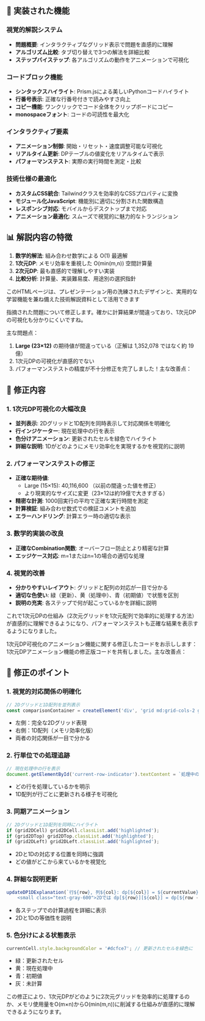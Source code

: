 ## 🎯 実装された機能

### **視覚的解説システム**

- **問題概要**: インタラクティブなグリッド表示で問題を直感的に理解
- **アルゴリズム比較**: タブ切り替えで3つの解法を詳細比較
- **ステップバイステップ**: 各アルゴリズムの動作をアニメーションで可視化

### **コードブロック機能**

- **シンタックスハイライト**: Prism.jsによる美しいPythonコードハイライト
- **行番号表示**: 正確な行番号付きで読みやすさ向上
- **コピー機能**: ワンクリックでコード全体をクリップボードにコピー
- **monospaceフォント**: コードの可読性を最大化

### **インタラクティブ要素**

- **アニメーション制御**: 開始・リセット・速度調整可能な可視化
- **リアルタイム更新**: DPテーブルの値変化をリアルタイムで表示
- **パフォーマンステスト**: 実際の実行時間を測定・比較

### **技術仕様の最適化**

- **カスタムCSS統合**: Tailwindクラスを効率的なCSSプロパティに変換
- **モジュール化JavaScript**: 機能別に適切に分割された関数構造
- **レスポンシブ対応**: モバイルからデスクトップまで対応
- **アニメーション最適化**: スムーズで視覚的に魅力的なトランジション

## 📊 解説内容の特徴

1. **数学的解法**: 組み合わせ数学による O(1) 最適解
2. **1次元DP**: メモリ効率を重視した O(min(m,n)) 空間計算量
3. **2次元DP**: 最も直感的で理解しやすい実装
4. **比較分析**: 計算量、実装難易度、用途別の選択指針

このHTMLページは、プレゼンテーション用の洗練されたデザインと、実用的な学習機能を兼ね備えた技術解説資料として活用できます

指摘された問題について修正します。確かに計算結果が間違っており、1次元DPの可視化も分かりにくいですね。

主な問題点：

1. **Large (23×12)** の期待値が間違っている（正解は 1,352,078 ではなく約 19億）
2. 1次元DPの可視化が直感的でない
3. パフォーマンステストの精度が不十分修正を完了しました！主な改善点：

## 🔧 修正内容

### 1. **1次元DP可視化の大幅改良**

- **並列表示**: 2Dグリッドと1D配列を同時表示して対応関係を明確化
- **行インジケーター**: 現在処理中の行を表示
- **色分けアニメーション**: 更新されたセルを緑色でハイライト
- **詳細な説明**: 1Dがどのようにメモリ効率化を実現するかを視覚的に説明

### 2. **パフォーマンステストの修正**

- **正確な期待値**:
    - Large (15×15): 40,116,600 （以前の間違った値を修正）
    - より現実的なサイズに変更（23×12は約19億で大きすぎる）
- **精密な計測**: 1000回実行の平均で正確な実行時間を測定
- **計算検証**: 組み合わせ数式での検証コメントを追加
- **エラーハンドリング**: 計算エラー時の適切な表示

### 3. **数学的実装の改良**

- **正確なCombination関数**: オーバーフロー防止とより精密な計算
- **エッジケース対応**: m=1またはn=1の場合の適切な処理

### 4. **視覚的改善**

- **分かりやすいレイアウト**: グリッドと配列の対応が一目で分かる
- **適切な色使い**: 緑（更新）、黄（処理中）、青（初期値）で状態を区別
- **説明の充実**: 各ステップで何が起こっているかを詳細に説明

これで1次元DPの仕組み（2次元グリッドを1次元配列で効率的に処理する方法）が直感的に理解できるようになり、パフォーマンステストも正確な結果を表示するようになりました。

1次元DP可視化のアニメーション機能に関する修正したコードをお示しします：1次元DPアニメーション機能の修正版コードを共有しました。主な改善点：

## 🔧 修正のポイント

### **1. 視覚的対応関係の明確化**

```javascript
// 2Dグリッドと1D配列を並列表示
const comparisonContainer = createElement('div', 'grid md:grid-cols-2 gap-8 mb-6');
```

- 左側：完全な2Dグリッド表現
- 右側：1D配列（メモリ効率化版）
- 両者の対応関係が一目で分かる

### **2. 行単位での処理追跡**

```javascript
// 現在処理中の行を表示
document.getElementById('current-row-indicator').textContent = `処理中の行: ${currentRow}`;
```

- どの行を処理しているかを明示
- 1D配列が行ごとに更新される様子を可視化

### **3. 同期アニメーション**

```javascript
// 2Dグリッドと1D配列を同時にハイライト
if (grid2DCell) grid2DCell.classList.add('highlighted');
if (grid2DTop) grid2DTop.classList.add('highlighted');
if (grid2DLeft) grid2DLeft.classList.add('highlighted');
```

- 2Dと1Dの対応する位置を同時に強調
- どの値がどこから来ているかを視覚化

### **4. 詳細な説明更新**

```javascript
updateDP1DExplanation(`行${row}, 列${col}: dp[${col}] = ${currentValue} + ${leftValue} = ${newValue}<br>
    <small class="text-gray-600">2Dでは dp[${row}][${col}] = dp[${row - 1}][${col}] + dp[${row}][${col - 1}] と同等</small>`);
```

- 各ステップでの計算過程を詳細に表示
- 2Dと1Dの等価性を説明

### **5. 色分けによる状態表示**

```javascript
currentCell.style.backgroundColor = '#dcfce7'; // 更新されたセルを緑色に
```

- 緑：更新されたセル
- 黄：現在処理中
- 青：初期値
- 灰：未計算

この修正により、1次元DPがどのように2次元グリッドを効率的に処理するのか、メモリ使用量をO(m×n)からO(min(m,n))に削減する仕組みが直感的に理解できるようになります。
